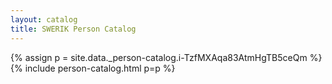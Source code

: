 ```yaml
---
layout: catalog
title: SWERIK Person Catalog
---
```

{% assign p = site.data._person-catalog.i-TzfMXAqa83AtmHgTB5ceQm %}
{% include person-catalog.html p=p %}


